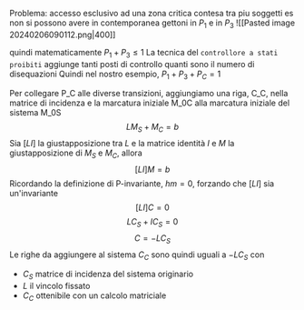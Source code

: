 Problema: accesso esclusivo ad una zona critica contesa tra piu soggetti
es non si possono avere in contemporanea gettoni in $P_1$ e in $P_3$
![[Pasted image 20240206090112.png|400]]

quindi matematicamente $P_1 + P_3 \leq 1$
La tecnica del `controllore a stati proibiti` aggiunge tanti posti di controllo quanti sono il numero di disequazioni
Quindi nel nostro esempio, $P_1 + P_3 + P_C = 1$

Per collegare P_C alle diverse transizioni, aggiungiamo una riga, C_C, nella matrice di incidenza e la marcatura iniziale M_0C alla marcatura iniziale del sistema M_0S
$$LM_S+M_C=b$$
Sia $[LI]$ la giustapposizione tra $L$ e la matrice identità $I$ e $M$ la giustapposizione di $M_S$ e $M_C$, allora
$$[LI]M = b$$
Ricordando la definizione di P-invariante, $hm=0$, forzando che $[LI]$ sia un'invariante
$$[LI]C = 0$$
$$LC_S+IC_S=0$$
$$C=-LC_S$$
Le righe da aggiungere al sistema $C_C$ sono quindi uguali a $-LC_S$ con 
- $C_S$ matrice di incidenza del sistema originario
- $L$ il vincolo fissato
- $C_C$ ottenibile con un calcolo matriciale